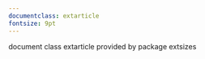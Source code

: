 ```yaml
---
documentclass: extarticle
fontsize: 9pt
---
```

document class extarticle provided by package extsizes
